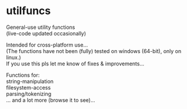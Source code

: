 # utilfuncs

General-use utility functions<br />
(live-code updated occasionally)<br />

Intended for cross-platform use...<br />
(The functions have not been (fully) tested on windows (64-bit), only on linux.)<br />
If you use this pls let me know of fixes & improvements...<br />

Functions for:<br />
  string-manipulation<br />
  filesystem-access<br />
  parsing/tokenizing<br />
  ... and a lot more (browse it to see)...<br />

